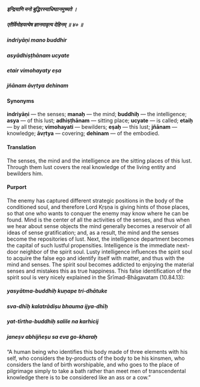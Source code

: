 ##### इन्द्रियाणि मनो बुद्धिरस्याधिष्ठानमुच्यते ।
##### एतैर्विमोहयत्येष ज्ञानमावृत्य देहिनम् ॥ ४० ॥

##### indriyāṇi mano buddhir
##### asyādhiṣṭhānam ucyate
##### etair vimohayaty eṣa
##### jñānam āvṛtya dehinam

#### Synonyms

**indriyāṇi** — the senses; **manaḥ** — the mind; **buddhiḥ** — the intelligence; **asya** — of this lust; **adhiṣṭhānam** — sitting place; **ucyate** — is called; **etaiḥ** — by all these; **vimohayati** — bewilders; **eṣaḥ** — this lust; **jñānam** — knowledge; **āvṛtya** — covering; **dehinam** — of the embodied.

#### Translation

The senses, the mind and the intelligence are the sitting places of this lust. Through them lust covers the real knowledge of the living entity and bewilders him.

#### Purport

The enemy has captured different strategic positions in the body of the conditioned soul, and therefore Lord Kṛṣṇa is giving hints of those places, so that one who wants to conquer the enemy may know where he can be found. Mind is the center of all the activities of the senses, and thus when we hear about sense objects the mind generally becomes a reservoir of all ideas of sense gratification; and, as a result, the mind and the senses become the repositories of lust. Next, the intelligence department becomes the capital of such lustful propensities. Intelligence is the immediate next-door neighbor of the spirit soul. Lusty intelligence influences the spirit soul to acquire the false ego and identify itself with matter, and thus with the mind and senses. The spirit soul becomes addicted to enjoying the material senses and mistakes this as true happiness. This false identification of the spirit soul is very nicely explained in the Śrīmad-Bhāgavatam (10.84.13):

##### yasyātma-buddhiḥ kuṇape tri-dhātuke
##### sva-dhīḥ kalatrādiṣu bhauma ijya-dhīḥ
##### yat-tīrtha-buddhiḥ salile na karhicij
##### janeṣv abhijñeṣu sa eva go-kharaḥ

“A human being who identifies this body made of three elements with his self, who considers the by-products of the body to be his kinsmen, who considers the land of birth worshipable, and who goes to the place of pilgrimage simply to take a bath rather than meet men of transcendental knowledge there is to be considered like an ass or a cow.”